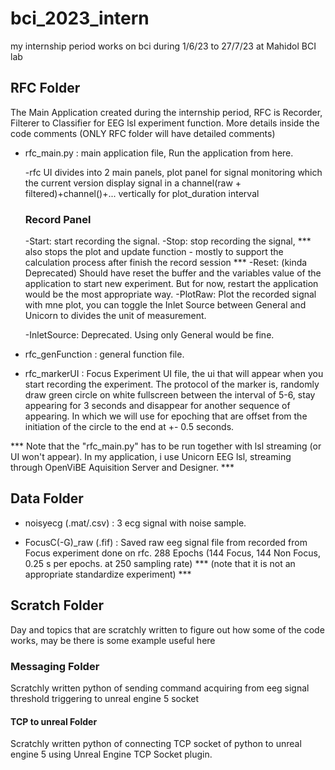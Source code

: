 # bci_2023_intern
my internship period works on bci during 1/6/23 to 27/7/23 at Mahidol BCI lab

## RFC Folder
The Main Application created during the internship period, RFC is Recorder, Filterer to Classifier for EEG lsl experiment function.
 More details inside the code comments (ONLY RFC folder will have detailed comments)

* rfc_main.py : main application file, Run the application from here.

    -rfc UI divides into 2 main panels, plot panel for signal monitoring which the current version display signal in a channel(raw + filtered)+channel()+... vertically for plot_duration interval
    
    ### Record Panel
    -Start: start recording the signal.
    -Stop: stop recording the signal, *** also stops the plot and update function - mostly to support the calculation process after finish the record session ***
    -Reset: (kinda Deprecated) Should have reset the buffer and the variables value of the application to start new experiment. But for now, restart the application would be the most appropriate way.
    -PlotRaw: Plot the recorded signal with mne plot, you can toggle the Inlet Source between General and Unicorn to divides the unit of measurement.



    -InletSource: Deprecated. Using only General would be fine.


* rfc_genFunction : general function file.

* rfc_markerUI : Focus Experiment UI file, the ui that will appear when you start recording the experiment. The protocol of the marker is, randomly draw green circle on white fullscreen between the interval of 5-6, stay appearing for 3 seconds and disappear for another sequence of appearing. 
In which we will use for epoching that are offset from the initiation of the circle to the end at +- 0.5 seconds.

*** Note that the "rfc_main.py" has to be run together with lsl streaming (or UI won't appear). In my application, i use Unicorn EEG lsl, streaming through OpenViBE Aquisition Server and Designer. ***

## Data Folder

* noisyecg (.mat/.csv) : 3 ecg signal with noise sample.

* FocusC(-G)_raw (.fif) : Saved raw eeg signal file from recorded from Focus experiment done on rfc. 288 Epochs (144 Focus, 144 Non Focus, 0.25 s per epochs. at 250 sampling rate)
 *** (note that it is not an appropriate standardize experiment) ***

## Scratch Folder

Day and topics that are scratchly written to figure out how some of the code works, may be there is some example useful here
### Messaging Folder

Scratchly written python of sending command acquiring from eeg signal threshold triggering to unreal engine 5 socket

#### TCP to unreal Folder

Scratchly written python of connecting TCP socket of python to unreal engine 5 using Unreal Engine TCP Socket plugin.
